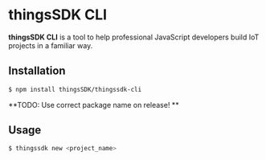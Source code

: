 # thingsSDK CLI

__thingsSDK CLI__ is a tool to help professional JavaScript developers build IoT projects in a familiar way.

## Installation

```bash
$ npm install thingsSDK/thingssdk-cli
```

**TODO: Use correct package name on release!
**

## Usage

```bash
$ thingssdk new <project_name>
```